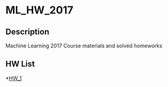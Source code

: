 # ML_HW_2017

## Description

Machine Learning 2017 Course materials and solved homeworks

## HW List

*[HW_1](http://nbviewer.jupyter.org/github/Daniel-M/ML_HW_2017/blob/master/HW_1/HW_1_ML_2017.ipynb)
